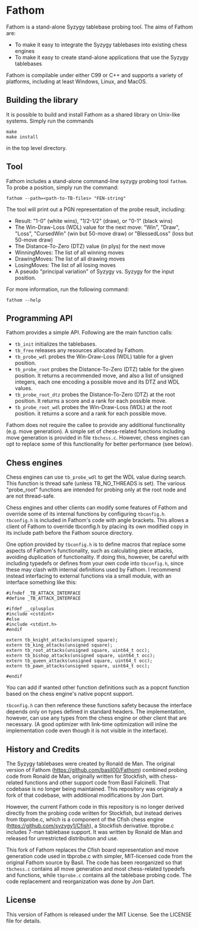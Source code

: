 Fathom
======

Fathom is a stand-alone Syzygy tablebase probing tool.  The aims of Fathom
are:

* To make it easy to integrate the Syzygy tablebases into existing chess
  engines
* To make it easy to create stand-alone applications that use the Syzygy
  tablebases

Fathom is compilable under either C99 or C++ and supports a variety of
platforms, including at least Windows, Linux, and MacOS.

Building the library
--------------------
It is possible to build and install Fathom as a shared library on Unix-like
systems. Simply run the commands

    make
    make install

in the top level directory.

Tool
----

Fathom includes a stand-alone command-line syzygy probing tool `fathom`.  To
probe a position, simply run the command:

    fathom --path=<path-to-TB-files> "FEN-string"

The tool will print out a PGN representation of the probe result, including:

* Result: "1-0" (white wins), "1/2-1/2" (draw), or "0-1" (black wins)
* The Win-Draw-Loss (WDL) value for the next move: "Win", "Draw", "Loss",
  "CursedWin" (win but 50-move draw) or "BlessedLoss" (loss but 50-move draw)
* The Distance-To-Zero (DTZ) value (in plys) for the next move
* WinningMoves: The list of all winning moves
* DrawingMoves: The list of all drawing moves
* LosingMoves: The list of all losing moves
* A pseudo "principal variation" of Syzygy vs. Syzygy for the input position.

For more information, run the following command:

    fathom --help

Programming API
---------------

Fathom provides a simple API. Following are the main function calls:

* `tb_init` initializes the tablebases.
* `tb_free` releases any resources allocated by Fathom.
* `tb_probe_wdl` probes the Win-Draw-Loss (WDL) table for a given position.
* `tb_probe_root` probes the Distance-To-Zero (DTZ) table for the given
   position. It returns a recommended move, and also a list of unsigned
   integers, each one encoding a possible move and its DTZ and WDL values.
* `tb_probe_root_dtz` probes the Distance-To-Zero (DTZ) at the root position.
   It returns a score and a rank for each possible move.
* `tb_probe_root_wdl` probes the Win-Draw-Loss (WDL) at the root position.
   it returns a score and a rank for each possible move.

Fathom does not require the callee to provide any additional functionality
(e.g. move generation). A simple set of chess-related functions including move
generation is provided in file `tbchess.c`. However, chess engines can opt to
replace some of this functionality for better performance (see below).

Chess engines
-------------

Chess engines can use `tb_probe_wdl` to get the WDL value during
search.  This function is thread safe (unless TB_NO_THREADS is
set). The various "probe_root" functions are intended for probing only
at the root node and are not thread-safe.

Chess engines and other clients can modify some features of Fathom and
override some of its internal functions by configuring
`tbconfig.h`. `tbconfig.h` is included in Fathom's code with angle
brackets. This allows a client of Fathom to override tbconfig.h by
placing its own modified copy in its include path before the Fathom
source directory.

One option provided by `tbconfig.h` is to define macros that replace
some aspects of Fathom's functionality, such as calculating piece
attacks, avoiding duplication of functionality.  If doing this,
however, be careful with including typedefs or defines from your own
code into `tbconfig.h`, since these may clash with internal definitions
used by Fathom. I recommend instead interfacing to external
functions via a small module, with an interface something like this:

```
#ifndef _TB_ATTACK_INTERFACE
#define _TB_ATTACK_INTERFACE

#ifdef __cplusplus
#include <cstdint>
#else
#include <stdint.h>
#endif

extern tb_knight_attacks(unsigned square);
extern tb_king_attacks(unsigned square);
extern tb_root_attacks(unsigned square, uint64_t occ);
extern tb_bishop_attacks(unsigned square, uint64_t occ);
extern tb_queen_attacks(unsigned square, uint64_t occ);
extern tb_pawn_attacks(unsigned square, uint64_t occ);

#endif
```

You can add if wanted other function definitions such as a popcnt
function based on the chess engine's native popcnt support.

`tbconfig.h` can then reference these functions safety because the
interface depends only on types defined in standard headers. The
implementation, however, can use any types from the chess engine or
other client that are necessary. (A good optimizer with link-time
optimization will inline the implementation code even though it is not
visible in the interface).

History and Credits
-------------------

The Syzygy tablebases were created by Ronald de Man. The original version of Fathom
(https://github.com/basil00/Fathom) combined probing code from Ronald de Man, originally written for
Stockfish, with chess-related functions and other support code from Basil Falcinelli.
That codebase is no longer being maintained. This repository was originaly a fork of
that codebase, with additional modifications by Jon Dart.

However, the current Fathom code in this repository is no longer
derived directly from the probing code written for Stockfish, but
instead derives from tbprobe.c, which is a component of the Cfish
chess engine (https://github.com/syzygy1/Cfish), a Stockfish
derivative. tbprobe.c includes 7-man tablebase support. It was written
by Ronald de Man and released for unrestricted distribution and use.

This fork of Fathom replaces the Cfish board representation and move
generation code used in tbprobe.c with simpler, MIT-licensed code from the original
Fathom source by Basil. The code has been reorganized so that
`tbchess.c` contains all move generation and most chess-related typedefs
and functions, while `tbprobe.c` contains all the tablebase probing
code. The code replacement and reorganization was done by Jon Dart.

License
-------

This version of Fathom is released under the MIT License. See the LICENSE file for
details.
